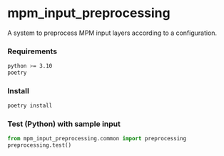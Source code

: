 # mpm_input_preprocessing
A system to preprocess MPM input layers according to a configuration.

### Requirements

```bash
python >= 3.10
poetry
```

### Install

```bash
poetry install
```

### Test (Python) with sample input
```python
from mpm_input_preprocessing.common import preprocessing
preprocessing.test()
```

